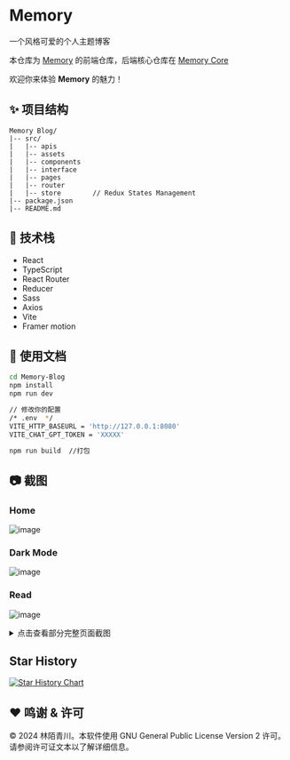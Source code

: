 # Memory 
  
 一个风格可爱的个人主题博客 
  
 本仓库为 [Memory](https://github.com/LinMoQC/Memory-Blog) 的前端仓库，后端核心仓库在 [Memory Core](https://github.com/LinMoQC/Memory-Core)  

  
 欢迎你来体验 **Memory** 的魅力！ 
  
 ## :sparkles: 项目结构

```text
Memory Blog/
|-- src/
|   |-- apis
|   |-- assets
|   |-- components
|   |-- interface
|   |-- pages
|   |-- router
|   |-- store        // Redux States Management
|-- package.json
|-- README.md
```
  
 ## :wrench: 技术栈 
  
 - React
 - TypeScript
 - React Router
 - Reducer
 - Sass
 - Axios
 - Vite
 - Framer motion
  
 ## 📄 使用文档 
  
 ```bash
cd Memory-Blog
npm install
npm run dev

// 修改你的配置
/* .env  */
VITE_HTTP_BASEURL = 'http://127.0.0.1:8080'
VITE_CHAT_GPT_TOKEN = 'XXXXX'

npm run build  //打包
 ```
  
 ## :camera: 截图 
  
### Home
![image](https://github.com/LinMoQC/Memory-Blog/assets/59323207/aa059596-aef0-496b-8003-4832cbd56ffa)

### Dark Mode
![image](https://github.com/LinMoQC/Memory-Blog/assets/59323207/9a3406d1-c5dd-492c-86ee-06ced76a50bb)

### Read
![image](https://github.com/LinMoQC/Memory-Blog/assets/59323207/161a71ab-6e47-4afd-a3eb-3669ee4a787a)


  
 <details> 
 <summary> 
 点击查看部分完整页面截图 
 </summary> 

### Login
![image](https://github.com/LinMoQC/Memory-Blog/assets/59323207/90c17b57-a5d5-46aa-80d5-e5103d2c9728)

### Admin
![image](https://github.com/LinMoQC/Memory-Blog/assets/59323207/7cddfac9-0ea2-4691-93dd-2a29640149ad)

</details>

## Star History 
  
 <a href="https://star-history.com/#aifuxi/fuxiaochen&Date"> 
  <picture> 
    <source media="(prefers-color-scheme: dark)" srcset="https://api.star-history.com/svg?repos=LinMoQC/Memory-Blog&type=Date&theme=dark" /> 
    <source media="(prefers-color-scheme: light)" srcset="https://api.star-history.com/svg?repos=LinMoQC/Memory-Blog&type=Date" /> 
    <img alt="Star History Chart" src="https://api.star-history.com/svg?repos=LinMoQC/Memory-Blog&type=Date" /> 
  </picture> 
 </a>
  
  
## :heart: 鸣谢 & 许可   
© 2024 林陌青川。本软件使用 GNU General Public License Version 2 许可。请参阅许可证文本以了解详细信息。
